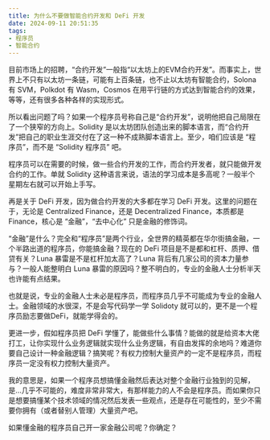 ```yaml
---
title: 为什么不要做智能合约开发和 DeFi 开发
date: 2024-09-11 20:51:35
tags: 
- 程序员
- 智能合约
---
```



目前市场上的招聘，“合约开发”一般指“以太坊上的EVM合约开发”。而事实上，世界上不只有以太坊一条链，可能有上百条链，也不止以太坊有智能合约，Solona 有 SVM，Polkdot 有 Wasm，Cosmos 在用平行链的方式达到智能合约的效果，等等，还有很多各种各样的实现形式。

所以看出问题了吗？如果一个程序员号称自己是“合约开发”，说明他把自己局限在了一个狭窄的方向上。Solidity 是以太坊团队创造出来的脚本语言，而“合约开发”把自己的职业生涯交付在了这一种不成熟脚本语言上。至少，咱们应该是 “程序员”，而不是 “Solidity 程序员” 吧。

程序员可以在需要的时候，做一些合约开发的工作，而合约开发者，就只能做开发合约的工作。单就 Solidity 这种语言来说，语法的学习成本是多高呢？一般半个星期左右就可以开始上手写。

再是关于 DeFi 开发，因为做合约开发的大多都在学习 DeFi 开发。这里的问题在于，无论是 Centralized Finance，还是 Decentralized Finance，本质都是 Finance，核心是 “金融”，“去中心化” 只是金融的修饰词。

“金融”是什么？完全和“程序员”是两个行业，全世界的精英都在华尔街搞金融，一个半路出道的程序员，你能搞金融？现在的 DeFi 项目是不是都和杠杆、质押、借贷有关？Luna 暴雷是不是杠杆加太高了？Luna 背后有几家公司的资本力量参与？一般人能整明白 Luna 暴雷的原因吗？整不明白的，专业的金融人士分析半天也许能有点结果。

也就是说，专业的金融人士未必是程序员，而程序员几乎不可能成为专业的金融人士。金融领域的水很深，不是会写代码学一学 Solidoty 就可以的，更不是一个程序员励志要做DeFi，就能学得会的。

更进一步，假如程序员把 DeFi 学懂了，能做些什么事情？能做的就是给资本大佬打工，让你实现什么业务逻辑就实现什么业务逻辑，有自由发挥的余地吗？难道你要自己设计一种金融逻辑？搞笑呢？有权力控制大量资产的一定不是程序员，而程序员一定没有权力控制大量资产。

我的意思是，如果一个程序员想搞懂金融然后表达对整个金融行业独到的见解，是…几乎不可能的，难度非常非常大，有那样能力的人不会是程序员。而如果你只是想要搞懂某个技术领域的情况然后发表一些观点，还是存在可能性的，至少不需要你拥有（或者替别人管理）大量资产吧。

如果懂金融的程序员自己开一家金融公司呢？你确定？
